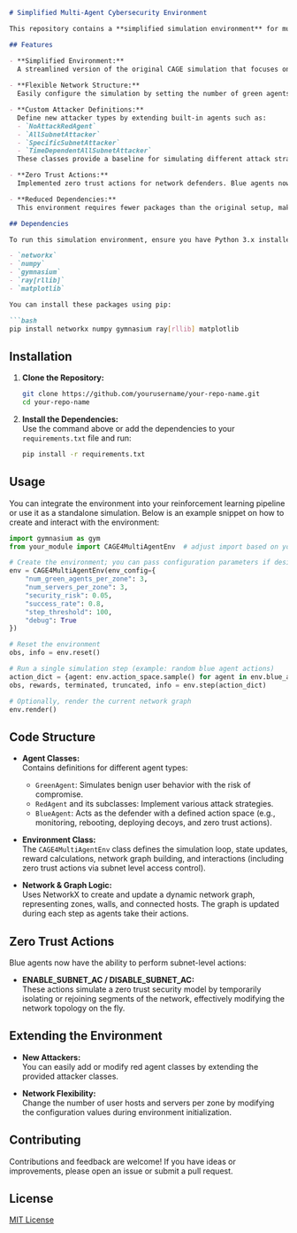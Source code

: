```markdown
# Simplified Multi-Agent Cybersecurity Environment

This repository contains a **simplified simulation environment** for multi-agent cyber defense challenges. It is inspired by the original TTCP CAGE Challenge environment but has been restructured for flexibility and ease-of-use. In this new codebase, you can easily define new attacker types and configure the network structure by setting the number of user hosts and servers in each subnet. In addition, we have implemented zero trust actions (at the subnet level) within the environment.

## Features

- **Simplified Environment:**  
  A streamlined version of the original CAGE simulation that focuses on key elements, without the overhead of unnecessary packages.
  
- **Flexible Network Structure:**  
  Easily configure the simulation by setting the number of green agents (user hosts) and servers per zone. This new structure adapts based on your configuration settings.

- **Custom Attacker Definitions:**  
  Define new attacker types by extending built-in agents such as:
  - `NoAttackRedAgent`
  - `AllSubnetAttacker`
  - `SpecificSubnetAttacker`
  - `TimeDependentAllSubnetAttacker`  
  These classes provide a baseline for simulating different attack strategies.

- **Zero Trust Actions:**  
  Implemented zero trust actions for network defenders. Blue agents now have actions like enabling/disabling subnet-level access control, which mimics real-world zero trust security architectures.

- **Reduced Dependencies:**  
  This environment requires fewer packages than the original setup, making it more lightweight and easier to install.

## Dependencies

To run this simulation environment, ensure you have Python 3.x installed along with the following packages:

- `networkx`
- `numpy`
- `gymnasium`
- `ray[rllib]`
- `matplotlib`

You can install these packages using pip:

```bash
pip install networkx numpy gymnasium ray[rllib] matplotlib
```

## Installation

1. **Clone the Repository:**
   ```bash
   git clone https://github.com/yourusername/your-repo-name.git
   cd your-repo-name
   ```

2. **Install the Dependencies:**  
   Use the command above or add the dependencies to your `requirements.txt` file and run:
   ```bash
   pip install -r requirements.txt
   ```

## Usage

You can integrate the environment into your reinforcement learning pipeline or use it as a standalone simulation. Below is an example snippet on how to create and interact with the environment:

```python
import gymnasium as gym
from your_module import CAGE4MultiAgentEnv  # adjust import based on your module structure

# Create the environment; you can pass configuration parameters if desired
env = CAGE4MultiAgentEnv(env_config={
    "num_green_agents_per_zone": 3,
    "num_servers_per_zone": 3,
    "security_risk": 0.05,
    "success_rate": 0.8,
    "step_threshold": 100,
    "debug": True
})

# Reset the environment
obs, info = env.reset()

# Run a single simulation step (example: random blue agent actions)
action_dict = {agent: env.action_space.sample() for agent in env.blue_agents.keys()}
obs, rewards, terminated, truncated, info = env.step(action_dict)

# Optionally, render the current network graph
env.render()
```

## Code Structure

- **Agent Classes:**  
  Contains definitions for different agent types:
  - `GreenAgent`: Simulates benign user behavior with the risk of compromise.
  - `RedAgent` and its subclasses: Implement various attack strategies.
  - `BlueAgent`: Acts as the defender with a defined action space (e.g., monitoring, rebooting, deploying decoys, and zero trust actions).

- **Environment Class:**  
  The `CAGE4MultiAgentEnv` class defines the simulation loop, state updates, reward calculations, network graph building, and interactions (including zero trust actions via subnet level access control).

- **Network & Graph Logic:**  
  Uses NetworkX to create and update a dynamic network graph, representing zones, walls, and connected hosts. The graph is updated during each step as agents take their actions.

## Zero Trust Actions

Blue agents now have the ability to perform subnet-level actions:
- **ENABLE_SUBNET_AC / DISABLE_SUBNET_AC:**  
  These actions simulate a zero trust security model by temporarily isolating or rejoining segments of the network, effectively modifying the network topology on the fly.

## Extending the Environment

- **New Attackers:**  
  You can easily add or modify red agent classes by extending the provided attacker classes.
  
- **Network Flexibility:**  
  Change the number of user hosts and servers per zone by modifying the configuration values during environment initialization.

## Contributing

Contributions and feedback are welcome! If you have ideas or improvements, please open an issue or submit a pull request.

## License

[MIT License](LICENSE)
```

